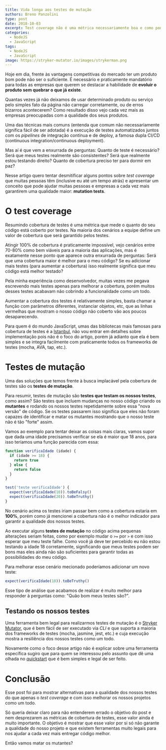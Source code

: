 ```yaml
---
title: Vida longa aos testes de mutação
authors: Breno Panzolini
type: post
date: 2018-10-03
excerpt: Test coverage não é uma métrica necessariamente boa e como podemos melhorar a qualidade dos nossos testes.
categories:
  - NodeJS
  - JavaScript
tags:
  - NodeJS
  - JavaScript
image: https://stryker-mutator.io/images/strykerman.png
---
```


Hoje em dia, frente às vantagens competitivas do mercado ter um produto bom pode não ser o suficiente. É necessário e praticamente mandatório para todas as empresas que querem se destacar a habilidade de **evoluir o produto sem quebrar o que já existe**.

Quantas vezes já não deixamos de usar determinado produto ou serviço pelo simples fato da página não carregar corretamente, ou de erros bizarros acontecerem? Como resultado disso vejo cada vez mais as empresas preocupadas com a qualidade dos seus produtos.

Uma das técnicas mais comuns (entenda que comum não necessariamente significa fácil de ser adotada) é a execução de testes automatizados juntos com os *pipelines* de integração contínua e de deploy, a famosa dupla CI/CD (continuous integration/continuous deployment).

Mas aí é que vem a enxurrada de perguntas: Quanto de teste é necessário? Será que meus testes realmente são consistentes? Será que realmente estou testando direito? Quanto de cobertura preciso ter para dormir em paz?

Nesse artigo quero tentar desmitificar alguns pontos sobre *test coverage* que muitas pessoas têm (inclusive eu até um tempo atrás) e apresentar um conceito que pode ajudar muitas pessoas e empresas a cada vez mais garantirem uma qualidade maior: **mutation tests**.

# O test coverage

Resumindo cobertura de testes é uma métrica que mede o quanto do seu código está coberto por testes. Na maioria dos cenários a equipe define um valor de cobertura que será garantido pelos testes.

Atingir 100% de cobertura é praticamente impossível, vejo cenários entre 70-80% como bem viáveis para a maioria das aplicações, mas é exatamente nesse ponto que aparece outra enxurrada de perguntas: Será que uma cobertura maior é melhor para o meu código? Se eu adicionar mais testes (para aumentar a cobertura) isso realmente significa que meu código está melhor testado?

Pela minha experiência como desenvolvedor, muitas vezes me pegava escrevendo mais testes apenas para melhorar a cobertura, porém muitos desses testes acabavam não cobrindo a funcionalidade como um todo.

Aumentar a cobertura dos testes é relativamente simples, basta chamar a função com parâmetros diferentes, instanciar objetos, etc, que as linhas vermelhas que mostram o nosso código não coberto vão aos poucos desaparecendo.

Para quem é do mundo JavaScript, umas das bibliotecas mais famosas para cobertura de testes é a [Istanbul](https://istanbul.js.org/), não vou entrar em detalhes sobre implementação pois não é o foco do artigo, porém já adianto que ela é bem simples e se integra facilmente com praticamente todos os frameworks de testes (mocha, AVA, tap, etc.).

# Testes de mutação

Uma das soluções que temos frente à busca implacável pela cobertura de testes são os **testes de mutação**.

Para resumir, testes de mutação são **testes que testam os nossos testes**, como assim? São testes que incluem mudanças no nosso código criando os **mutantes** e rodando os nossos testes repetidamente sobre essa "nova versão" de código. Se os testes passarem isso significa que eles não foram capazes de identificar e matar os mutantes mostrando que o nosso teste não é tão "forte" assim.

Vamos ao exemplo para tentar deixar as coisas mais claras, vamos supor que dada uma idade precisamos verificar se ela é maior que 18 anos, para isso teríamos uma função parecida com essa:

```js
function verificaIdade (idade) {
  if (idade >= 18) {
    return true
  } else {
    return false
  }
}

test('teste verificaIdade') {
  expect(verificaIdade(10)).toBeFalsy()
  expect(verificaIdade(20)).toBeTruthy()
}
```

No cenário acima os testes iriam passar bem como a cobertura estaria em **100%**, porém como já mencionei a cobertura não é o melhor indicador para garantir a qualidade dos nossos testes.

Ao executar alguns **testes de mutação** no código acima pequenas alterações seriam feitas, como por exemplo mudar o `>=` por `>` e com isso esperar que meu teste falhe. Como você já deve ter percebido eu não estou testando a idade 18 corretamente, significando que meus testes podem ser bons mas eles ainda não são suficientes para garantir todas as possibilidades do meu código.

Para melhorar esse cenário mecionado poderíamos adicionar um novo teste:

```js
expect(verificaIdade(18)).toBeTruthy()
```

Esse tipo de análise que acabamos de realizar é muito melhor para responder à perguntas como: "Quão bom meus testes são?".

## Testando os nossos testes

Uma ferramenta bem legal para realizarmos testes de mutação é o [Stryker Mutator](https://stryker-mutator.io/), que é bem fácil de ser executado via *CLI* e que suporta a maioria dos frameworks de testes (mocha, jasmine, jest, etc.) e cuja execução mostra a resiliência dos nossos testes como um todo.

Novamente como o foco desse artigo não é explicar sobre uma ferramenta específica sugiro que para quem se interessou pelo assunto que dê uma olhada no [quickstart](https://stryker-mutator.io/stryker/quickstart) que é bem simples e legal de ser feito. 

# Conclusão

Esse post foi para mostrar alternativas para a qualidade dos nossos testes do que apenas o *test coverage* e com isso melhorar os nossos projetos como um todo.

Só queria deixar claro para não entenderem errado o objetivo do post e nem desprezarem as métricas de cobertura de testes, esse valor ainda é muito importante. O objetivo é mostrar que esse valor por si só não garante a qualidade do nosso projeto e que existem ferramentas muito legais para nos ajudar a cada vez mais entregar código melhor.

Então vamos matar os mutantes?
